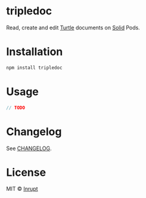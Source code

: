 tripledoc
======
Read, create and edit [Turtle](https://en.wikipedia.org/wiki/Turtle_(syntax)) documents on [Solid](https://solid.inrupt.com/) Pods.

# Installation

```bash
npm install tripledoc
```

# Usage

```javascript
// TODO
```

# Changelog

See [CHANGELOG](https://gitlab.com/Vinnl/tripledoc/blob/master/CHANGELOG.md).

# License

MIT © [Inrupt](https://inrupt.com)
